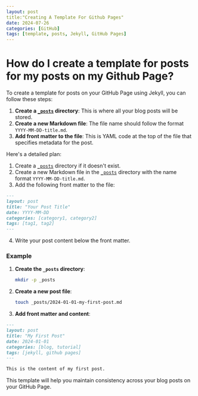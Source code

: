 ```yaml
---
layout: post
title:"Creating A Template For Github Pages"
date: 2024-07-26
categories: [GitHub]
tags: [template, posts, Jekyll, GitHub Pages]
---
```

# How do I create a template for posts for my posts on my Github Page?


To create a template for posts on your GitHub Page using Jekyll, you can follow these steps:

1. **Create a [`_posts`](command:_github.copilot.openRelativePath?%5B%7B%22scheme%22%3A%22file%22%2C%22authority%22%3A%22%22%2C%22path%22%3A%22%2FUsers%2Fjohnjohn%2Fthecatfix.github.io%2F_posts%22%2C%22query%22%3A%22%22%2C%22fragment%22%3A%22%22%7D%5D "/Users/johnjohn/thecatfix.github.io/_posts") directory**: This is where all your blog posts will be stored.
2. **Create a new Markdown file**: The file name should follow the format `YYYY-MM-DD-title.md`.
3. **Add front matter to the file**: This is YAML code at the top of the file that specifies metadata for the post.

Here's a detailed plan:

1. Create a [`_posts`](command:_github.copilot.openRelativePath?%5B%7B%22scheme%22%3A%22file%22%2C%22authority%22%3A%22%22%2C%22path%22%3A%22%2FUsers%2Fjohnjohn%2Fthecatfix.github.io%2F_posts%22%2C%22query%22%3A%22%22%2C%22fragment%22%3A%22%22%7D%5D "/Users/johnjohn/thecatfix.github.io/_posts") directory if it doesn't exist.
2. Create a new Markdown file in the [`_posts`](command:_github.copilot.openRelativePath?%5B%7B%22scheme%22%3A%22file%22%2C%22authority%22%3A%22%22%2C%22path%22%3A%22%2FUsers%2Fjohnjohn%2Fthecatfix.github.io%2F_posts%22%2C%22query%22%3A%22%22%2C%22fragment%22%3A%22%22%7D%5D "/Users/johnjohn/thecatfix.github.io/_posts") directory with the name format `YYYY-MM-DD-title.md`.
3. Add the following front matter to the file:

```markdown
---
layout: post
title: "Your Post Title"
date: YYYY-MM-DD
categories: [category1, category2]
tags: [tag1, tag2]
---
```

4. Write your post content below the front matter.

### Example

1. **Create the `_posts` directory**:
   ```sh
   mkdir -p _posts
   ```

2. **Create a new post file**:
   ```sh
   touch _posts/2024-01-01-my-first-post.md
   ```

3. **Add front matter and content**:

```markdown
---
layout: post
title: "My First Post"
date: 2024-01-01
categories: [blog, tutorial]
tags: [jekyll, github pages]
---

This is the content of my first post.
```

This template will help you maintain consistency across your blog posts on your GitHub Page.